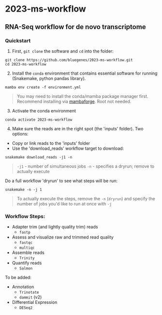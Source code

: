 # 2023-ms-workflow

## RNA-Seq workflow for de novo transcriptome

### Quickstart

1. First, `git clone` the software and `cd` into the folder:

```
git clone https://github.com/bluegenes/2023-ms-workflow.git
cd 2023-ms-workflow
```

2. Install the `conda` environment that contains essential software for running (Snakemake, python pandas library).

```
mamba env create -f environment.yml
```
> You may need to install the conda/mamba package manager first. Recommend installing via [mambaforge](https://github.com/conda-forge/miniforge#mambaforge). Root not needed.

3. Activate the conda environment 
```
conda activate 2023-ms-workflow
```

4. Make sure the reads are in the right spot (the 'inputs' folder). Two options:
- Copy or link reads to the 'inputs' folder
- Use the 'download_reads' workflow target to download:
```
snakemake download_reads -j1 -n
```
> `-j1` - number of simultaneous jobs
> `-n` - specifies a dryrun; remove to actually execute

Do a full workflow 'dryrun' to see what steps will be run:
```
snakemake -n -j 1
```
> To actually execute the steps, remove the `-n` (`dryrun`) and specify the number of jobs you'd like to run at once with `-j `


### Workflow Steps:
  - Adapter trim (and lightly quality trim) reads
    - `fastp`
  - Assess and visualize raw and trimmed read quality
    - `fastqc`
    - `multiqc`
  - Assemble reads
    - `Trinity`
  - Quantify reads
    - `Salmon`

To be added:
  - Annotation
    - `Trinotate`
    - `dammit` (v2)
  - Differential Expression
    - `DESeq2`

